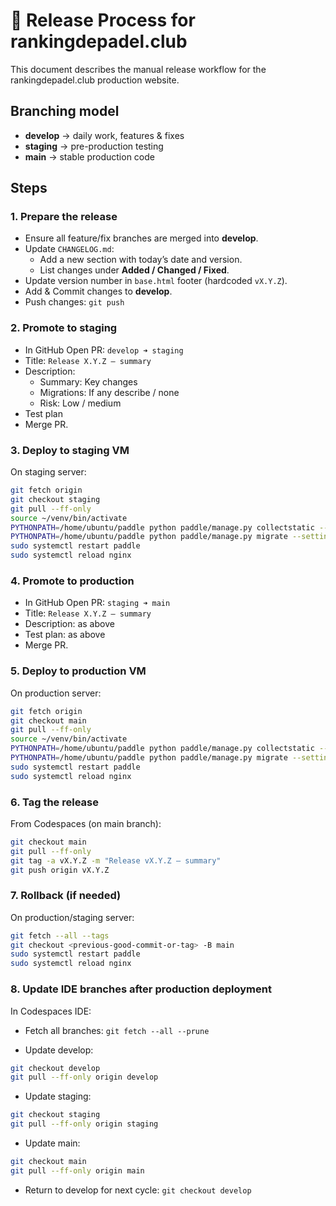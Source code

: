 # 🚀 Release Process for rankingdepadel.club

This document describes the manual release workflow for the rankingdepadel.club production website.

## Branching model

- **develop** → daily work, features & fixes
- **staging** → pre-production testing
- **main** → stable production code

## Steps

### 1. Prepare the release

- Ensure all feature/fix branches are merged into **develop**.
- Update `CHANGELOG.md`:
  - Add a new section with today’s date and version.
  - List changes under **Added / Changed / Fixed**.
- Update version number in `base.html` footer (hardcoded `vX.Y.Z`).
- Add & Commit changes to **develop**.
- Push changes: `git push`

### 2. Promote to staging

- In GitHub Open PR: `develop ➜ staging`
- Title: `Release X.Y.Z — summary`
- Description:
  - Summary: Key changes
  - Migrations: If any describe / none
  - Risk: Low / medium
- Test plan
- Merge PR.

### 3. Deploy to staging VM

On staging server:

```bash
git fetch origin
git checkout staging
git pull --ff-only
source ~/venv/bin/activate
PYTHONPATH=/home/ubuntu/paddle python paddle/manage.py collectstatic --noinput --settings=paddle.config.settings.prod
PYTHONPATH=/home/ubuntu/paddle python paddle/manage.py migrate --settings=paddle.config.settings.prod
sudo systemctl restart paddle
sudo systemctl reload nginx
```

### 4. Promote to production

- In GitHub Open PR: `staging ➜ main`
- Title: `Release X.Y.Z — summary`
- Description: as above
- Test plan: as above
- Merge PR.

### 5. Deploy to production VM

On production server:

```bash
git fetch origin
git checkout main
git pull --ff-only
source ~/venv/bin/activate
PYTHONPATH=/home/ubuntu/paddle python paddle/manage.py collectstatic --noinput --settings=paddle.config.settings.prod
PYTHONPATH=/home/ubuntu/paddle python paddle/manage.py migrate --settings=paddle.config.settings.prod
sudo systemctl restart paddle
sudo systemctl reload nginx
```

### 6. Tag the release

From Codespaces (on main branch):

```bash
git checkout main
git pull --ff-only
git tag -a vX.Y.Z -m "Release vX.Y.Z — summary"
git push origin vX.Y.Z
```

### 7. Rollback (if needed)

On production/staging server:

```bash
git fetch --all --tags
git checkout <previous-good-commit-or-tag> -B main
sudo systemctl restart paddle
sudo systemctl reload nginx
```

### 8. Update IDE branches after production deployment

In Codespaces IDE:

- Fetch all branches: `` git fetch --all --prune ``

- Update develop:

```bash
git checkout develop
git pull --ff-only origin develop
```

- Update staging:

```bash
git checkout staging
git pull --ff-only origin staging
```

- Update main:

```bash
git checkout main
git pull --ff-only origin main
```

- Return to develop for next cycle: `` git checkout develop ``